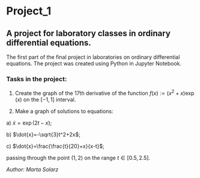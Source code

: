 # Project_1
## A project for laboratory classes in ordinary differential equations. ##

The first part of the final project in laboratories on ordinary differential equations. 
The project was created using Python in Jupyter Notebook.

### Tasks in the project: ###

1. Create the graph of the 17th derivative of the function $f(x):=(x^2 + x)\exp(x)$ on the $[-1,1]$ interval.

2. Make a graph of solutions to equations:

a) $\dot{x}=\exp(2t-x)$;

b) $\dot{x}=-\sqrt{3}t^2+2x$;

c) $\dot{x}=\frac{\frac{t}{20}+x}{x-t}$;

passing through the point $(1,2)$ on the range $t\in[0.5, 2.5]$.

*Author: Marta Solarz*
